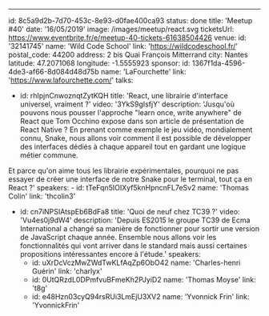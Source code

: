 ---

id: 8c5a9d2b-7d70-453c-8e93-d0fae400ca93
status: done
title: 'Meetup #40'
date: '16/05/2019'
image: /images/meetup/react.svg
ticketsUrl: https://www.eventbrite.fr/e/meetup-40-tickets-61638504426
venue:
id: '32141745'
name: 'Wild Code School'
link: 'https://wildcodeschool.fr/'
postal_code: 44200
address: 2 bis Quai François Mitterrand
city: Nantes
latitude: 47.2071068
longitude: -1.5555923
sponsor:
id: 1367f1da-4596-4de3-af66-8d084d48d75b
name: 'LaFourchette'
link: 'https://www.lafourchette.com/'
talks:

- id: rhIpjnCnwoznqtZytKQH
  title: 'React, une librairie d&#x27;interface universel, vraiment ?'
  video: '3YkS9gIsfjY'
  description: 'Jusqu&#x27;où pouvons nous pousser l&#x27;approche &quot;learn once, write anywhere&quot; de React que Tom Occhino expose dans son article de présentation de React Native ? En prenant comme exemple le jeu vidéo, mondialement connu, Snake, nous allons voir comment il est possible de développer des interfaces dédiés à chaque appareil tout en gardant une logique métier commune.

Et parce qu&#x27;on aime tous les librairie expérimentales, pourquoi ne pas essayer de créer une interface de notre Snake pour le terminal, tout ça en React ?'
speakers: -
id: tTeFqn5IOIXyf5knHpncnFL7eSv2
name: 'Thomas Colin'
link: 'thcolin3'

- id: cn7iNPSIAtspEb6BdFa8
  title: 'Quoi de neuf chez TC39 ?'
  video: 'Vu4es0j9dW4'
  description: 'Depuis ES2015 le groupe TC39 de Ecma International a changé sa manière de fonctionner pour sortir une version de JavaScript chaque année. Ensemble nous allons voir les fonctionnalités qui vont arriver dans le standard mais aussi certaines propositions intéressantes encore à l&#x27;étude.'
  speakers:
    - id: uXrDcVczMwZWdTwKLfAqZp6ObO42
      name: 'Charles-henri Guérin'
      link: 'charlyx'
    - id: 0UtQRzdL0DPmfvuBFmeKh2PJyiD2
      name: 'Thomas Moyse'
      link: 't8g'
    - id: e48Hzn03cyQ94rsRUi3LmEjU3XV2
      name: 'Yvonnick Frin'
      link: 'YvonnickFrin'
